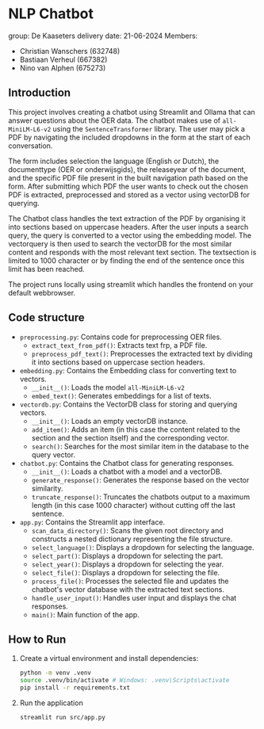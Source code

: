 # NLP Chatbot

group: De Kaaseters
delivery date: 21-06-2024
Members:
- Christian Wanschers (632748)
- Bastiaan Verheul (667382)
- Nino van Alphen (675273)

## Introduction
This project involves creating a chatbot using Streamlit and Ollama that can answer questions about the OER data. 
The chatbot makes use of `all-MiniLM-L6-v2` using the `SentenceTransformer` library.
The user may pick a PDF by navigating the included dropdowns in the form at the start of each conversation.

The form includes selection the language (English or Dutch), the documenttype (OER or onderwijsgids), the releaseyear of the document, 
and the specific PDF file present in the built navigation path based on the form.
After submitting which PDF the user wants to check out the chosen PDF is extracted, preprocessed and stored as a vector using vectorDB for querying.

The Chatbot class handles the text extraction of the PDF by organising it into sections based on uppercase headers.
After the user inputs a search query, the query is converted to a vector using the embedding model. The vectorquery is then used to search the vectorDB for the most similar content and responds with the most relevant text section.
The textsection is limited to 1000 character or by finding the end of the sentence once this limit has been reached.

The project runs locally using streamlit which handles the frontend on your default webbrowser.

## Code structure
- `preprocessing.py`: Contains code for preprocessing OER files.
   -  `extract_text_from_pdf()`: Extracts text frp, a PDF file.
   -  `preprocess_pdf_text()`: Preprocesses the extracted text by dividing it into sections based on uppercase section headers.
- `embedding.py`: Contains the Embedding class for converting text to vectors.
   - `__init__()`: Loads the model `all-MiniLM-L6-v2`
   - `embed_text()`: Generates embeddings for a list of texts.
- `vectordb.py`: Contains the VectorDB class for storing and querying vectors.
   - `__init__()`: Loads an empty vectorDB instance.
   - `add_item()`: Adds an item (in this case the content related to the section and the section itself) and the corresponding vector.
   - `search()`: Searches for the most similar item in the database to the query vector.
- `chatbot.py`: Contains the Chatbot class for generating responses.
   - `__init__()`: Loads a chatbot with a model and a vectorDB.
   - `generate_response()`: Generates the response based on the vector similarity.
   - `truncate_response()`: Truncates the chatbots output to a maximum length (in this case 1000 character) without cutting off the last sentence.
- `app.py`: Contains the Streamlit app interface.
   - `scan_data_directory()`: Scans the given root directory and constructs a nested dictionary representing the file structure.
   - `select_language()`: Displays a dropdown for selecting the language.
   - `select_part()`: Displays a dropdown for selecting the part.
   - `select_year()`: Displays a dropdown for selecting the year.
   - `select_file()`: Displays a dropdown for selecting the file.
   - `process_file()`: Processes the selected file and updates the chatbot's vector database with the extracted text sections.
   - `handle_user_input()`: Handles user input and displays the chat responses.
   - `main()`: Main function of the app.

## How to Run
1. Create a virtual environment and install dependencies:
   ```bash
   python -m venv .venv
   source .venv/bin/activate # Windows: .venv\Scripts\activate
   pip install -r requirements.txt

2. Run the application
   ```bash
   streamlit run src/app.py
